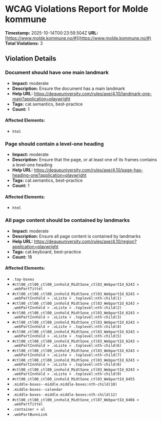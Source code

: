 # WCAG Violations Report for Molde kommune

**Timestamp:** 2025-10-14T00:23:59.504Z
**URL:** [https://www.molde.kommune.no/#](https://www.molde.kommune.no/#)
**Total Violations:** 3

## Violation Details

### Document should have one main landmark

- **Impact:** moderate
- **Description:** Ensure the document has a main landmark
- **Help URL:** https://dequeuniversity.com/rules/axe/4.10/landmark-one-main?application=playwright
- **Tags:** cat.semantics, best-practice
- **Count:** 1

#### Affected Elements:

- `html`

### Page should contain a level-one heading

- **Impact:** moderate
- **Description:** Ensure that the page, or at least one of its frames contains a level-one heading
- **Help URL:** https://dequeuniversity.com/rules/axe/4.10/page-has-heading-one?application=playwright
- **Tags:** cat.semantics, best-practice
- **Count:** 1

#### Affected Elements:

- `html`

### All page content should be contained by landmarks

- **Impact:** moderate
- **Description:** Ensure all page content is contained by landmarks
- **Help URL:** https://dequeuniversity.com/rules/axe/4.10/region?application=playwright
- **Tags:** cat.keyboard, best-practice
- **Count:** 18

#### Affected Elements:

- `.top-boxes`
- `#ctl00_ctl00_ctl00_innhold_MidtSone_ctl03_WebpartId_6243 > .webPartTittel`
- `#ctl00_ctl00_ctl00_innhold_MidtSone_ctl03_WebpartId_6243 > .webPartInnhold > .vListe > .toplevel:nth-child(1)`
- `#ctl00_ctl00_ctl00_innhold_MidtSone_ctl03_WebpartId_6243 > .webPartInnhold > .vListe > .toplevel:nth-child(2)`
- `#ctl00_ctl00_ctl00_innhold_MidtSone_ctl03_WebpartId_6243 > .webPartInnhold > .vListe > .toplevel:nth-child(3)`
- `#ctl00_ctl00_ctl00_innhold_MidtSone_ctl03_WebpartId_6243 > .webPartInnhold > .vListe > .toplevel:nth-child(4)`
- `#ctl00_ctl00_ctl00_innhold_MidtSone_ctl03_WebpartId_6243 > .webPartInnhold > .vListe > .toplevel:nth-child(5)`
- `#ctl00_ctl00_ctl00_innhold_MidtSone_ctl03_WebpartId_6243 > .webPartInnhold > .vListe > .toplevel:nth-child(6)`
- `#ctl00_ctl00_ctl00_innhold_MidtSone_ctl03_WebpartId_6243 > .webPartInnhold > .vListe > .toplevel:nth-child(7)`
- `#ctl00_ctl00_ctl00_innhold_MidtSone_ctl03_WebpartId_6243 > .webPartInnhold > .vListe > .toplevel:nth-child(8)`
- `#ctl00_ctl00_ctl00_innhold_MidtSone_ctl03_WebpartId_6243 > .webPartInnhold > .vListe > .toplevel:nth-child(9)`
- `#ctl00_ctl00_ctl00_innhold_MidtSone_ctl03_WebpartId_6455`
- `.middle-boxes--middle.middle-boxes:nth-child(10)`
- `.middle-boxes--calendar`
- `.middle-boxes--middle.middle-boxes:nth-child(12)`
- `#ctl00_ctl00_ctl00_innhold_MidtSone_ctl07_WebpartId_6466 > .webPartTittel`
- `.container > ul`
- `.webPartBunnLink`
